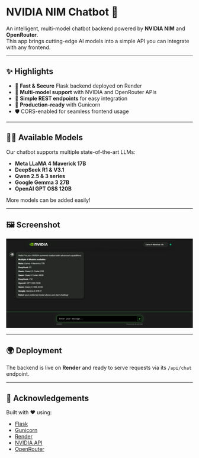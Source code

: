 # NVIDIA NIM Chatbot 🤖

An intelligent, multi-model chatbot backend powered by **NVIDIA NIM** and **OpenRouter**.  
This app brings cutting-edge AI models into a simple API you can integrate with any frontend.

---

## ✨ Highlights
- 🚀 **Fast & Secure** Flask backend deployed on Render
- 🧠 **Multi-model support** with NVIDIA and OpenRouter APIs
- 🔌 **Simple REST endpoints** for easy integration
- 📡 **Production-ready** with Gunicorn
- 🛡️ CORS-enabled for seamless frontend usage

---

## 🧑‍💻 Available Models
Our chatbot supports multiple state-of-the-art LLMs:
- **Meta LLaMA 4 Maverick 17B**
- **DeepSeek R1 & V3.1**
- **Qwen 2.5 & 3 series**
- **Google Gemma 3 27B**
- **OpenAI GPT OSS 120B**

More models can be added easily!

---

## 🖼️ Screenshot
![Chatbot Screenshot](code-icons/Readme_scr.png)

---

## 🌍 Deployment
The backend is live on **Render** and ready to serve requests via its `/api/chat` endpoint.

---

## 🙌 Acknowledgements
Built with ❤️ using:
- [Flask](https://flask.palletsprojects.com/)
- [Gunicorn](https://gunicorn.org/)
- [Render](https://render.com/)
- [NVIDIA API](https://developer.nvidia.com/)
- [OpenRouter](https://openrouter.ai/)
